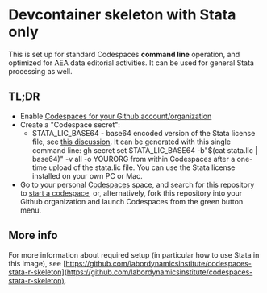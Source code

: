 # Devcontainer skeleton with Stata only

This is set up for standard Codespaces **command line** operation, and optimized for AEA data editorial activities. It can be used for general Stata processing as well.

## TL;DR

- Enable [Codespaces for your Github account/organization](https://docs.github.com/en/codespaces/)
- Create a "Codespace secret":
  - STATA_LIC_BASE64 - base64 encoded version of the Stata license file, see [this discussion](https://github.com/AEADataEditor/stata-project-with-docker). It can be generated with this single command line: gh secret set STATA_LIC_BASE64 -b"$(cat stata.lic | base64)" -v all -o YOURORG from within Codespaces after a one-time upload of the stata.lic file. You can use the Stata license installed on your own PC or Mac.
- Go to your personal [Codespaces](https://github.com/codespaces) space, and search for this repository to [start a codespace](https://docs.github.com/en/codespaces/developing-in-codespaces/opening-an-existing-codespace), or, alternatively, fork this repository into your Github organization and launch Codespaces from the green button menu.

## More info

For more information about required setup (in particular how to use Stata in this image), see [https://github.com/labordynamicsinstitute/codespaces-stata-r-skeleton](https://github.com/labordynamicsinstitute/codespaces-stata-r-skeleton).